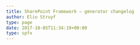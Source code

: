 ```yaml
---
title: SharePoint Framework – generator changelog
author: Elio Struyf
type: page
date: 2017-10-05T11:34:19+00:00
type: spfx
---
```

